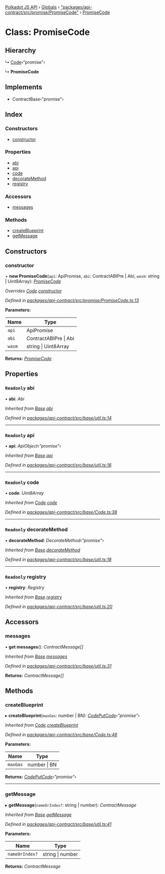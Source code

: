 [Polkadot JS API](../README.md) › [Globals](../globals.md) › ["packages/api-contract/src/promise/PromiseCode"](../modules/_packages_api_contract_src_promise_promisecode_.md) › [PromiseCode](_packages_api_contract_src_promise_promisecode_.promisecode.md)

# Class: PromiseCode

## Hierarchy

  ↳ [Code](_packages_api_contract_src_base_code_.code.md)‹"promise"›

  ↳ **PromiseCode**

## Implements

* ContractBase‹"promise"›

## Index

### Constructors

* [constructor](_packages_api_contract_src_promise_promisecode_.promisecode.md#constructor)

### Properties

* [abi](_packages_api_contract_src_promise_promisecode_.promisecode.md#readonly-abi)
* [api](_packages_api_contract_src_promise_promisecode_.promisecode.md#readonly-api)
* [code](_packages_api_contract_src_promise_promisecode_.promisecode.md#readonly-code)
* [decorateMethod](_packages_api_contract_src_promise_promisecode_.promisecode.md#readonly-decoratemethod)
* [registry](_packages_api_contract_src_promise_promisecode_.promisecode.md#readonly-registry)

### Accessors

* [messages](_packages_api_contract_src_promise_promisecode_.promisecode.md#messages)

### Methods

* [createBlueprint](_packages_api_contract_src_promise_promisecode_.promisecode.md#createblueprint)
* [getMessage](_packages_api_contract_src_promise_promisecode_.promisecode.md#getmessage)

## Constructors

###  constructor

\+ **new PromiseCode**(`api`: ApiPromise, `abi`: ContractABIPre | Abi, `wasm`: string | Uint8Array): *[PromiseCode](_packages_api_contract_src_promise_promisecode_.promisecode.md)*

*Overrides [Code](_packages_api_contract_src_base_code_.code.md).[constructor](_packages_api_contract_src_base_code_.code.md#constructor)*

*Defined in [packages/api-contract/src/promise/PromiseCode.ts:13](https://github.com/polkadot-js/api/blob/391c98c845/packages/api-contract/src/promise/PromiseCode.ts#L13)*

**Parameters:**

Name | Type |
------ | ------ |
`api` | ApiPromise |
`abi` | ContractABIPre &#124; Abi |
`wasm` | string &#124; Uint8Array |

**Returns:** *[PromiseCode](_packages_api_contract_src_promise_promisecode_.promisecode.md)*

## Properties

### `Readonly` abi

• **abi**: *Abi*

*Inherited from [Base](_packages_api_contract_src_base_util_.base.md).[abi](_packages_api_contract_src_base_util_.base.md#readonly-abi)*

*Defined in [packages/api-contract/src/base/util.ts:14](https://github.com/polkadot-js/api/blob/391c98c845/packages/api-contract/src/base/util.ts#L14)*

___

### `Readonly` api

• **api**: *ApiObject‹"promise"›*

*Inherited from [Base](_packages_api_contract_src_base_util_.base.md).[api](_packages_api_contract_src_base_util_.base.md#readonly-api)*

*Defined in [packages/api-contract/src/base/util.ts:16](https://github.com/polkadot-js/api/blob/391c98c845/packages/api-contract/src/base/util.ts#L16)*

___

### `Readonly` code

• **code**: *Uint8Array*

*Inherited from [Code](_packages_api_contract_src_base_code_.code.md).[code](_packages_api_contract_src_base_code_.code.md#readonly-code)*

*Defined in [packages/api-contract/src/base/Code.ts:38](https://github.com/polkadot-js/api/blob/391c98c845/packages/api-contract/src/base/Code.ts#L38)*

___

### `Readonly` decorateMethod

• **decorateMethod**: *DecorateMethod‹"promise"›*

*Inherited from [Base](_packages_api_contract_src_base_util_.base.md).[decorateMethod](_packages_api_contract_src_base_util_.base.md#readonly-decoratemethod)*

*Defined in [packages/api-contract/src/base/util.ts:18](https://github.com/polkadot-js/api/blob/391c98c845/packages/api-contract/src/base/util.ts#L18)*

___

### `Readonly` registry

• **registry**: *Registry*

*Inherited from [Base](_packages_api_contract_src_base_util_.base.md).[registry](_packages_api_contract_src_base_util_.base.md#readonly-registry)*

*Defined in [packages/api-contract/src/base/util.ts:20](https://github.com/polkadot-js/api/blob/391c98c845/packages/api-contract/src/base/util.ts#L20)*

## Accessors

###  messages

• **get messages**(): *ContractMessage[]*

*Inherited from [Base](_packages_api_contract_src_base_util_.base.md).[messages](_packages_api_contract_src_base_util_.base.md#messages)*

*Defined in [packages/api-contract/src/base/util.ts:31](https://github.com/polkadot-js/api/blob/391c98c845/packages/api-contract/src/base/util.ts#L31)*

**Returns:** *ContractMessage[]*

## Methods

###  createBlueprint

▸ **createBlueprint**(`maxGas`: number | BN): *[CodePutCode](../interfaces/_packages_api_contract_src_base_code_.codeputcode.md)‹"promise"›*

*Inherited from [Code](_packages_api_contract_src_base_code_.code.md).[createBlueprint](_packages_api_contract_src_base_code_.code.md#createblueprint)*

*Defined in [packages/api-contract/src/base/Code.ts:46](https://github.com/polkadot-js/api/blob/391c98c845/packages/api-contract/src/base/Code.ts#L46)*

**Parameters:**

Name | Type |
------ | ------ |
`maxGas` | number &#124; BN |

**Returns:** *[CodePutCode](../interfaces/_packages_api_contract_src_base_code_.codeputcode.md)‹"promise"›*

___

###  getMessage

▸ **getMessage**(`nameOrIndex?`: string | number): *ContractMessage*

*Inherited from [Base](_packages_api_contract_src_base_util_.base.md).[getMessage](_packages_api_contract_src_base_util_.base.md#getmessage)*

*Defined in [packages/api-contract/src/base/util.ts:41](https://github.com/polkadot-js/api/blob/391c98c845/packages/api-contract/src/base/util.ts#L41)*

**Parameters:**

Name | Type |
------ | ------ |
`nameOrIndex?` | string &#124; number |

**Returns:** *ContractMessage*
